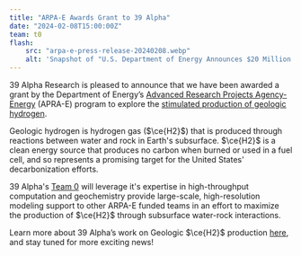 ```yaml
---
title: "ARPA-E Awards Grant to 39 Alpha"
date: "2024-02-08T15:00:00Z"
team: t0
flash:
    src: "arpa-e-press-release-20240208.webp"
    alt: 'Snapshot of "U.S. Department of Energy Announces $20 Million to 16 Projects Spearheading Exploration of Geologic Hydrogen"'
---
```

39 Alpha Research is pleased to announce that we have been awarded a grant by the Department of Energy’s [Advanced Research Projects Agency-Energy](https://arpa-e.energy.gov/) (APRA-E) program to explore the [stimulated production of geologic hydrogen](https://arpa-e.energy.gov/news-and-media/press-releases/us-department-energy-announces-20-million-16-projects-spearheading).

Geologic hydrogen is hydrogen gas ($\ce{H2}$) that is produced through reactions between water and rock in Earth's subsurface. $\ce{H2}$ is a clean energy source that produces no carbon when burned or used in a fuel cell, and so represents a promising target for the United States' decarbonization efforts.

39 Alpha's [Team 0](/team) will leverage it's expertise in high-throughput computation and geochemistry provide large-scale, high-resolution modeling support to other ARPA-E funded teams in an effort to maximize the production of $\ce{H2}$ through subsurface water-rock interactions.

Learn more about 39 Alpha’s work on Geologic $\ce{H2}$ production [here](/team/posts/2023-06-29-team-0-explores-hydrogen), and stay tuned for more exciting news!
